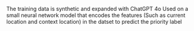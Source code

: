 The training data is synthetic and expanded with ChatGPT 4o
Used on a small neural network model that encodes the features (Such as current location and context location) in the datset to predict the priority label
